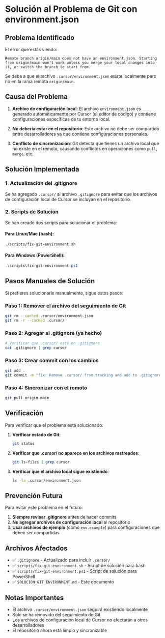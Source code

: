 # Solución al Problema de Git con environment.json

## Problema Identificado

El error que estás viendo:
```
Remote branch origin/main does not have an environment.json. Starting from origin/main won't work unless you merge your local changes into it, or switch the branch to start from.
```

Se debe a que el archivo `.cursor/environment.json` existe localmente pero no en la rama remota `origin/main`.

## Causa del Problema

1. **Archivo de configuración local**: El archivo `environment.json` es generado automáticamente por Cursor (el editor de código) y contiene configuraciones específicas de tu entorno local.

2. **No debería estar en el repositorio**: Este archivo no debe ser compartido entre desarrolladores ya que contiene configuraciones personales.

3. **Conflicto de sincronización**: Git detecta que tienes un archivo local que no existe en el remoto, causando conflictos en operaciones como `pull`, `merge`, etc.

## Solución Implementada

### 1. Actualización del .gitignore

Se ha agregado `.cursor/` al archivo `.gitignore` para evitar que los archivos de configuración local de Cursor se incluyan en el repositorio.

### 2. Scripts de Solución

Se han creado dos scripts para solucionar el problema:

#### Para Linux/Mac (bash):
```bash
./scripts/fix-git-environment.sh
```

#### Para Windows (PowerShell):
```powershell
.\scripts\fix-git-environment.ps1
```

## Pasos Manuales de Solución

Si prefieres solucionarlo manualmente, sigue estos pasos:

### Paso 1: Remover el archivo del seguimiento de Git
```bash
git rm --cached .cursor/environment.json
git rm -r --cached .cursor/
```

### Paso 2: Agregar al .gitignore (ya hecho)
```bash
# Verificar que .cursor/ esté en .gitignore
cat .gitignore | grep cursor
```

### Paso 3: Crear commit con los cambios
```bash
git add .
git commit -m "fix: Remove .cursor/ from tracking and add to .gitignore"
```

### Paso 4: Sincronizar con el remoto
```bash
git pull origin main
```

## Verificación

Para verificar que el problema está solucionado:

1. **Verificar estado de Git**:
   ```bash
   git status
   ```

2. **Verificar que .cursor/ no aparece en los archivos rastreados**:
   ```bash
   git ls-files | grep cursor
   ```

3. **Verificar que el archivo local sigue existiendo**:
   ```bash
   ls -la .cursor/environment.json
   ```

## Prevención Futura

Para evitar este problema en el futuro:

1. **Siempre revisar .gitignore** antes de hacer commits
2. **No agregar archivos de configuración local** al repositorio
3. **Usar archivos de ejemplo** (como `env.example`) para configuraciones que deben ser compartidas

## Archivos Afectados

- ✅ `.gitignore` - Actualizado para incluir `.cursor/`
- ✅ `scripts/fix-git-environment.sh` - Script de solución para bash
- ✅ `scripts/fix-git-environment.ps1` - Script de solución para PowerShell
- ✅ `SOLUCION_GIT_ENVIRONMENT.md` - Este documento

## Notas Importantes

- El archivo `.cursor/environment.json` seguirá existiendo localmente
- Solo se ha removido del seguimiento de Git
- Los archivos de configuración local de Cursor no afectarán a otros desarrolladores
- El repositorio ahora está limpio y sincronizable 